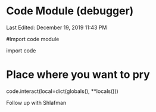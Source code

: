 # Code Module (debugger)

Last Edited: December 19, 2019 11:43 PM

#Import code module

import code

# Place where you want to pry

code.interact(local=dict(globals(), **locals()))

Follow up with Shlafman